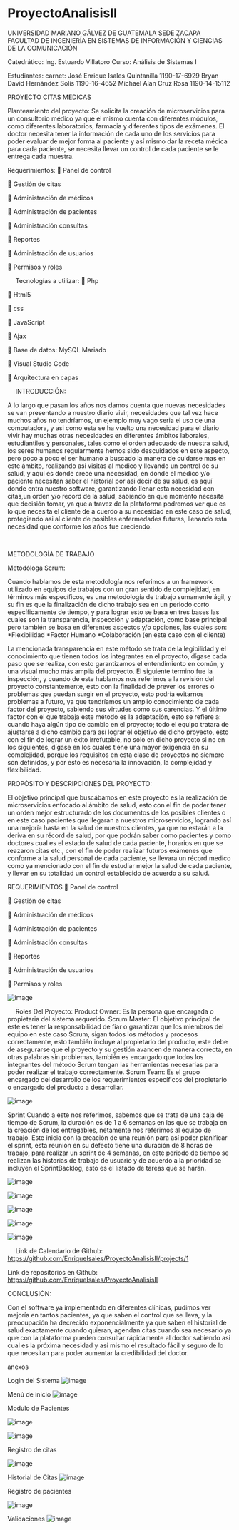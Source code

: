 # ProyectoAnalisisII
UNIVERSIDAD MARIANO GÁLVEZ DE GUATEMALA SEDE ZACAPA
FACULTAD DE INGENIERÍA EN SISTEMAS DE INFORMACIÓN Y CIENCIAS DE LA COMUNICACIÓN

Catedrático: Ing. Estuardo Villatoro 
Curso: Análisis de Sistemas I 

Estudiantes: 							carnet:
José Enrique Isales Quintanilla				1190-17-6929
Bryan David Hernández Solís				1190-16-4652
Michael Alan Cruz Rosa					1190-14-15112

PROYECTO 
CITAS MEDICAS








Planteamiento del proyecto: Se solicita la creación de microservicios para un consultorio médico ya que el mismo cuenta con diferentes módulos, como diferentes laboratorios, farmacia y diferentes tipos de exámenes. El doctor necesita tener la información de cada uno de los servicios para poder evaluar de mejor forma al paciente y así mismo dar la receta médica para cada paciente, se necesita llevar un control de cada paciente se le entrega cada muestra.


Requerimientos: 
	Panel de control 

	Gestión de citas

	Administración de médicos

	Administración de pacientes

	Administración consultas

	Reportes 

	Administración de usuarios

	Permisos y roles



 
Tecnologías a utilizar:
	Php

	Html5

	css

	JavaScript

	Ajax

	Base de datos: MySQL Mariadb

	Visual Studio Code

	Arquitectura en capas


 
INTRODUCCIÓN:


A lo largo que pasan los años nos damos cuenta que nuevas necesidades se van presentando a nuestro diario vivir, necesidades que tal vez hace muchos años no tendríamos, un ejemplo muy vago seria el uso de una computadora, y asi como esta se ha vuelto una necesidad para el diario vivir hay muchas otras necesidades en diferentes ámbitos laborales, estudiantiles y personales, tales como el orden adecuado de nuestra salud, los seres humanos regularmente hemos sido descuidados en este aspecto, pero poco a poco el ser humano a buscado la manera de cuidarse mas en este ámbito, realizando asi visitas al medico y llevando un control de su salud, y aquí es donde crece una necesidad, en donde el medico y/o paciente necesitan saber el historial por asi decir de su salud, es aquí donde entra nuestro software, garantizando llenar esta necesidad con citas,un orden y/o record de la salud, sabiendo en que momento necesita que decisión tomar, ya que a travez de la plataforma podremos ver que es lo que necesita el cliente de a cuerdo a su necesidad en este caso de salud, protegiendo asi al cliente de posibles enfermedades futuras, llenando esta necesidad que conforme los años fue creciendo. 



 

METODOLOGÍA DE TRABAJO

Metodóloga Scrum:

 Cuando hablamos de esta metodología nos referimos a un framework utilizado en equipos de trabajos con un gran sentido de complejidad, en términos más específicos, es una metodología de trabajo sumamente ágil, y su fin es que la finalización de dicho trabajo sea en un periodo corto específicamente de tiempo, y para lograr esto se basa en tres bases las cuales son la transparencia, inspección y adaptación, como base principal pero también se basa en diferentes aspectos y/o opciones, las cuales son: 
*Flexibilidad
*Factor Humano
*Colaboración (en este caso con el cliente)

La mencionada transparencia en este método se trata de la legibilidad y el conocimiento que tienen todos los integrantes en el proyecto, dígase cada paso que se realiza, con esto garantizamos el entendimiento en común, y una visual mucho más amplia del proyecto. 
El siguiente termino fue la inspección, y cuando de este hablamos nos referimos a la revisión del proyecto constantemente, esto con la finalidad de prever los errores o problemas que puedan surgir en el proyecto, esto podría evitarnos problemas a futuro, ya que tendríamos un amplio conocimiento de cada factor del proyecto, sabiendo sus virtudes como sus carencias. 
Y el último factor con el que trabaja este método es la adaptación, esto se refiere a: cuando haya algún tipo de cambio en el proyecto; todo el equipo tratara de ajustarse a dicho cambio para así lograr el objetivo de dicho proyecto, esto con el fin de lograr un éxito irrefutable, no solo en dicho proyecto si no en los siguientes, dígase en los cuales tiene una mayor exigencia en su complejidad, porque los requisitos en esta clase de proyectos no siempre son definidos, y por esto es necesaria la innovación, la complejidad y flexibilidad. 

PROPÓSITO Y DESCRIPCIONES DEL PROYECTO: 

El objetivo principal que buscábamos en este proyecto es la realización de microservicios enfocado al ámbito de salud, esto con el fin de poder tener un orden mejor estructurado de los documentos de los posibles clientes o en este caso pacientes que llegaran a nuestros microservicios, logrando así una mejoría hasta en la salud de nuestros clientes, ya que no estarán a la deriva en su récord de salud, por que podrán saber como pacientes y como doctores cual es el estado de salud de cada paciente, horarios en que se reazaron citas etc., con el fin de poder realizar futuros exámenes que conforme a la salud personal de cada paciente, se llevara un récord medico como ya mencionado con el fin de estudiar mejor la salud de cada paciente, y llevar en su totalidad un control establecido de acuerdo a su salud. 

REQUERIMIENTOS
	Panel de control 

	Gestión de citas

	Administración de médicos

	Administración de pacientes

	Administración consultas

	Reportes

	Administración de usuarios

	Permisos y roles










![image](https://user-images.githubusercontent.com/84251533/139541989-f5988359-18b7-45f8-b13c-5554c42fe3f3.png)














 
Roles Del Proyecto:
Product Owner: Es la persona que encargada o propietaria del sistema requerido. 
Scrum Master: El objetivo principal de este es tener la responsabilidad de fiar o garantizar que los miembros del equipo en este caso Scrum, sigan todos los métodos y procesos correctamente, esto también incluye al propietario del producto, este debe de asegurarse que el proyecto y su gestión avancen de manera correcta, en otras palabras sin problemas, también es encargado que todos los integrantes del método Scrum tengan las herramientas necesarias para poder realizar el trabajo correctamente. 
Scrum Team: Es el grupo encargado del desarrollo de los requerimientos específicos del propietario o encargado del producto a desarrollar.


![image](https://user-images.githubusercontent.com/84251533/139541999-052e757f-3510-4f64-912c-f73438d3c075.png)







Sprint
Cuando a este nos referimos, sabemos que se trata de una caja de tiempo de Scrum, la duración es de 1 a 6 semanas en las que se trabaja en la creación de los entregables, netamente nos referimos al equipo de trabajo. Este inicia con la creación de una reunión para así poder planificar el sprint, esta reunión en su defecto tiene una duración de 8 horas de trabajo, para realizar un sprint de 4 semanas, en este periodo de tiempo se realizan las historias de trabajo de usuario y de acuerdo a la prioridad se incluyen el SprintBacklog, esto es el listado de tareas que se harán. 

![image](https://user-images.githubusercontent.com/84251533/139542007-db9fd3cd-1349-4ea2-a3fa-a5f6c090372a.png)

![image](https://user-images.githubusercontent.com/84251533/139542016-c79484f0-f301-4ec5-bbbf-5de8475a6019.png)


![image](https://user-images.githubusercontent.com/84251533/139542056-c6b1fed0-1fee-4c59-a9a1-ac8cbd3e4ab1.png)


![image](https://user-images.githubusercontent.com/84251533/139542061-62dc1d5f-2c84-4198-b54b-4274ef1c878e.png)

![image](https://user-images.githubusercontent.com/84251533/139542069-9777468f-327e-4067-b023-bf2d80c2fdea.png)



 
Link de Calendario de Github: https://github.com/EnriqueIsales/ProyectoAnalisisII/projects/1 
 

Link de repositorios en Github: https://github.com/EnriqueIsales/ProyectoAnalisisII
 
CONCLUSIÓN:

Con el software ya implementado en diferentes clínicas, pudimos ver mejoría en tantos pacientes, ya que saben el control que se lleva, y la preocupación ha decrecido exponencialmente ya que saben el historial de salud exactamente cuando quieran, agendan citas cuando sea necesario ya que con la plataforma pueden consultar rápidamente al doctor sabiendo asi cual es la próxima necesidad y así mismo el resultado fácil y seguro de lo que necesitan para poder aumentar la credibilidad del doctor. 


anexos 

Login del Sistema
![image](https://user-images.githubusercontent.com/84251533/139541871-9b5a1b19-39b6-4ff8-a027-37d86dcac229.png)

Menú de inicio 
![image](https://user-images.githubusercontent.com/84251533/139541888-a0acd2b9-6bcb-405a-b41b-b14ddf5e0ce6.png)


Modulo de Pacientes

![image](https://user-images.githubusercontent.com/84251533/139541894-5903a105-133a-42b0-af43-a390779e236f.png)

![image](https://user-images.githubusercontent.com/84251533/139541897-5de571a9-f7d4-4374-8630-bd02f9baf72c.png)

Registro de citas

![image](https://user-images.githubusercontent.com/84251533/139541900-57ca9c87-a8bc-4bdb-bd68-8f7a508b2e13.png)

Historial de Citas
![image](https://user-images.githubusercontent.com/84251533/139541907-a93f62aa-ccc0-4702-9f5a-c8761975c80e.png)

Registro de pacientes 

![image](https://user-images.githubusercontent.com/84251533/139541913-b492c0e3-8314-4da3-b779-ccf708ba977a.png)

Validaciones
![image](https://user-images.githubusercontent.com/84251533/139541918-2008459f-92c6-4d26-a37c-acbd63672f13.png)



